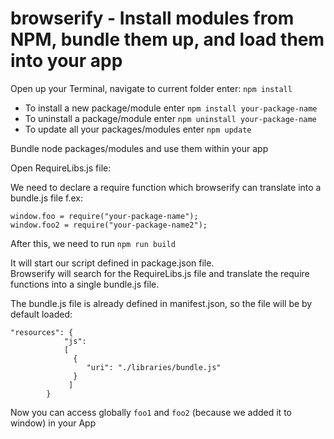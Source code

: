 # browserify - Install modules from NPM, bundle them up, and load them into your app


Open up your Terminal, navigate to current folder enter: ```npm install ```

* To install a new package/module enter ```npm install your-package-name```
* To uninstall a package/module enter ```npm uninstall your-package-name```
* To update all your packages/modules enter ``` npm update ```

Bundle node packages/modules and use them within your app

Open RequireLibs.js file: 

We need to declare a require function which browserify can translate into a bundle.js file f.ex:

```window.foo = require("your-package-name");``` <br>
```window.foo2 = require("your-package-name2"); ``` <br>

After this, we need to run  ```npm run build```

It will start our script defined in package.json file. <br>
Browserify will search for the RequireLibs.js file and translate the require functions into a single bundle.js file.

The bundle.js file is already defined in manifest.json, so the file will be by default loaded:
```
"resources": {
            "js": 
            [
              {
                 "uri": "./libraries/bundle.js"
              }
             ]
        }
 ```
 Now you can access globally ```foo1``` and ```foo2``` (because we added it to window) in your App 